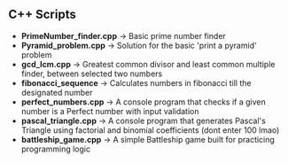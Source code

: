 ## C++ Scripts
- **PrimeNumber_finder.cpp** → Basic prime number finder
- **Pyramid_problem.cpp** → Solution for the basic 'print a pyramid' problem
- **gcd_lcm.cpp** → Greatest common divisor and least common multiple finder, between selected two numbers
- **fibonacci_sequence** → Calculates numbers in fibonacci till the designated number
- **perfect_numbers.cpp** → A console program that checks if a given number is a Perfect number with input validation
- **pascal_triangle.cpp** → A console program that generates Pascal's Triangle using factorial and binomial coefficients (dont enter 100 lmao)
- **battleship_game.cpp** → A simple Battleship game built for practicing programming logic

